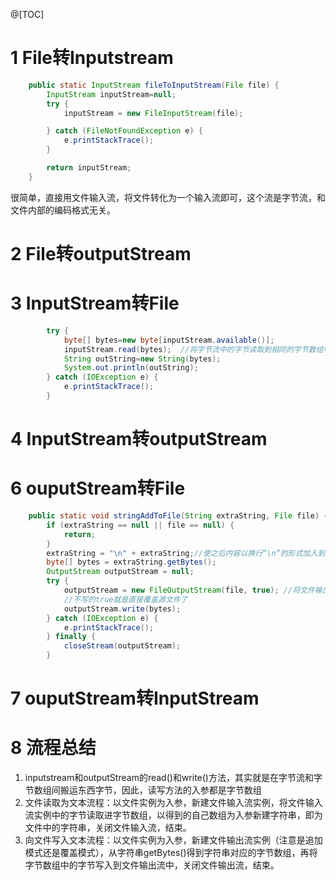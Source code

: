 ﻿@[TOC]
# 1 File转Inputstream
```java
    public static InputStream fileToInputStream(File file) {
        InputStream inputStream=null;
        try {
            inputStream = new FileInputStream(file);

        } catch (FileNotFoundException e) {
            e.printStackTrace();
        }

        return inputStream;
    }
```
很简单，直接用文件输入流，将文件转化为一个输入流即可，这个流是字节流，和文件内部的编码格式无关。
# 2 File转outputStream
# 3 InputStream转File
```java
        try {
            byte[] bytes=new byte[inputStream.available()];
            inputStream.read(bytes);  //将字节流中的字节读取到相同的字节数组中
            String outString=new String(bytes);
            System.out.println(outString);
        } catch (IOException e) {
            e.printStackTrace();
        }
```
# 4 InputStream转outputStream
# 6 ouputStream转File
```java
    public static void stringAddToFile(String extraString, File file) {
        if (extraString == null || file == null) {
            return;
        }
        extraString = "\n" + extraString;//使之后内容以换行“\n”的形式加入到文件中
        byte[] bytes = extraString.getBytes();
        OutputStream outputStream = null;
        try {
            outputStream = new FileOutputStream(file, true); //将文件输出流和将要接收输出流的文件绑定，并且以append的模式写入
            //不写的true就是直接覆盖源文件了
            outputStream.write(bytes);
        } catch (IOException e) {
            e.printStackTrace();
        } finally {
            closeStream(outputStream);
        }
```
# 7 ouputStream转InputStream
# 8 流程总结
1. inputstream和outputStream的read()和write()方法，其实就是在字节流和字节数组间搬运东西字节，因此，读写方法的入参都是字节数组
2. 文件读取为文本流程：以文件实例为入参，新建文件输入流实例，将文件输入流实例中的字节读取进字节数组，以得到的自己数组为入参新建字符串，即为文件中的字符串，关闭文件输入流，结束。
3. 向文件写入文本流程：以文件实例为入参，新建文件输出流实例（注意是追加模式还是覆盖模式），从字符串getBytes()得到字符串对应的字节数组，再将字节数组中的字节写入到文件输出流中，关闭文件输出流，结束。
